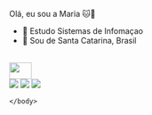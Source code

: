 Olá, eu sou a Maria 🐱👋


- 🔭 Estudo Sistemas de Infomaçao
- 🌱 Sou de Santa Catarina, Brasil

<head>
    <body>
        <div style="display: inline_blank"><br>
<img src="https://cdn.jsdelivr.net/gh/devicons/devicon/icons/javascript/javascript-original.svg" height="30" width="40" />
</div>

<div>
    <a href="https://www.instagram.com/fatimagroh/" targer="balnk"> <img src="https://img.shields.io/badge/Instagram-E4405F?style=for-the-badge&logo=instagram&logoColor=white" target="blank"></a>
    <a href="https://www.twitch.tv/tataziinn" targer="balnk"> <img src="https://img.shields.io/badge/Twitch-9146FF?style=for-the-badge&logo=twitch&logoColor=white" target="blank"></a>
    <a href="https://www.linkedin.com/in/fatima-groh-b0814226b/" targer="balnk"> <img src="https://img.shields.io/badge/LinkedIn-0077B5?style=for-the-badge&logo=linkedin&logoColor=white" target="blank"></a>
</div>

    </body>
</head>
